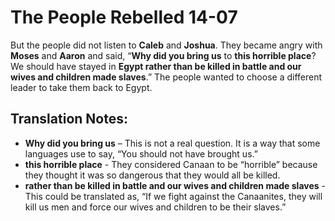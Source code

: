 The People Rebelled 14-07
===========================


But the people did not listen to **Caleb** and **Joshua**. They became
angry with **Moses** and **Aaron** and said, “**Why did you bring us**
to **this horrible place**? We should have stayed in **Egypt rather
than be killed in battle and our wives and children made slaves**.”
The people wanted to choose a different leader to take them back to Egypt.

Translation Notes:
------------------

-   **Why did you bring us** – This is not a real question. It is a way
    that some languages use to say, “You should not have brought us.”
-   **this horrible place** - They considered Canaan to be “horrible”
    because they thought it was so dangerous that they would all be
    killed.
-   **rather than be killed in battle and our wives and children made
    slaves** - This could be translated as, “If we fight against the
    Canaanites, they will kill us men and force our wives and children
    to be their slaves.”

